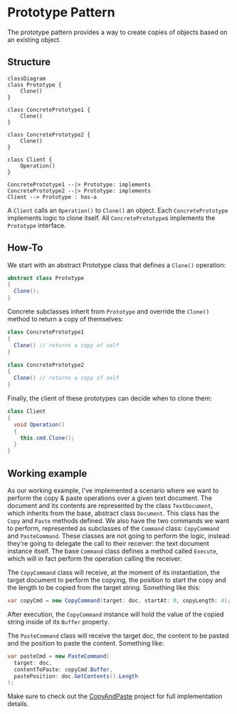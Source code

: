 # Prototype Pattern

The prototype pattern provides a way to create copies of objects based on an existing object.

## Structure

```mermaid
classDiagram
class Prototype {
    Clone()
}

class ConcretePrototype1 {
    Clone()
}

class ConcretePrototype2 {
    Clone()
}

class Client {
    Operation()
}

ConcretePrototype1 --|> Prototype: implements
ConcretePrototype2 --|> Prototype: implements
Client --> Prototype : has-a
```

A `Client` calls an `Operation()` to `Clone()` an object. Each `ConcretePrototype` implements logic to clone itself. All `ConcretePrototype`s implements the `Prototype` interface.

## How-To

We start with an abstract Prototype class that defines a `Clone()` operation:

```csharp
abstract class Prototype
{
  Clone();
}
```

Concrete subclasses inherit from `Prototype` and override the `Clone()` method to return a copy of themselves:

```csharp
class ConcretePrototype1
{
  Clone() // returns a copy of self
}

class ConcretePrototype2
{
  Clone() // returns a copy of self
}
```

Finally, the client of these prototypes can decide when to clone them:

```csharp
class Client
{
  void Operation()
  {
    this.cmd.Clone();
  }
}
```

## Working example

As our working example, I've implemented a scenario where we want to perform the copy & paste operations over a given text document. The document and its contents are represented by the class `TextDocument`, which inherits from the base, abstract class `Document`. This class has the `Copy` and `Paste` methods defined. We also have the two commands we want to perform, represented as subclasses of the `Command` class: `CopyCommand` and `PasteCommand`. These classes are not going to perform the logic, instead they're going to delegate the call to their receiver: the text document instance itself. The base `Command` class defines a method called `Execute`, which will in fact perform the operation calling the receiver.

The `CopyCommand` class will receive, at the moment of its instantiation, the target document to perform the copying, the position to start the copy and the length to be copied from the target string. Something like this:

```csharp
var copyCmd = new CopyCommand(target: doc, startAt: 0, copyLength: 4);
```

After execution, the `CopyCommand` instance will hold the value of the copied string inside of its `Buffer` property.

The `PasteCommand` class will receive the target doc, the content to be pasted and the position to paste the content. Something like:

```csharp
var pasteCmd = new PasteCommand(
  target: doc,
  contentToPaste: copyCmd.Buffer,
  pastePosition: doc.GetContents().Length
);
```

Make sure to check out the [CopyAndPaste](./CopyAndPaste/) project for full implementation details.
